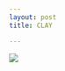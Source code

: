 ```yaml
---
layout: post
title: CLAY

---
```

![](/smack/uploads/123394483_113389647230632_5331672937135729398_n.jpg)